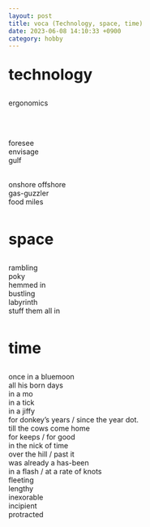 ```yaml
---
layout: post
title: voca (Technology, space, time)
date: 2023-06-08 14:10:33 +0900
category: hobby
---
```

<p style="font-size:30px;"><b> technology </b></p>

ergonomics

<br/>
<br/>

foresee
<br/>
envisage
<br/>
gulf
<br/>
<br/>

onshore offshore
<br/>
gas-guzzler
<br/>
food miles
<br/>
<br/>

<p style="font-size:30px;"><b> space </b></p>
rambling
<br/>
poky
<br/>
hemmed in
<br/>
bustling
<br/>
labyrinth
<br/>
stuff them all in
<br/>
<br/>
<p style="font-size:30px;"><b> time </b></p>
once in a bluemoon
<br/>
all his born days
<br/>
in a mo
<br/>
in a tick
<br/>
in a jiffy
<br/>
for donkey’s years / since the year dot.
<br/>
till the cows come home
<br/>
for keeps / for good
<br/>
in the nick of time
<br/>
over the hill / past it
<br/>
was already a has-been
<br/>
in a flash / at a rate of knots
<br/>
fleeting
<br/>
lengthy
<br/>
inexorable
<br/>
incipient
<br/>
protracted